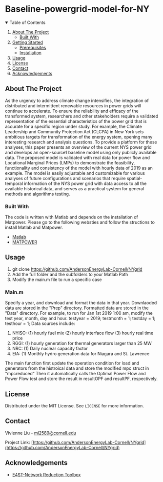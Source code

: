 # Baseline-powergrid-model-for-NY




<!-- TABLE OF CONTENTS -->
<details open="open">
  <summary>Table of Contents</summary>
  <ol>
    <li>
      <a href="#about-the-project">About The Project</a>
      <ul>
        <li><a href="#built-with">Built With</a></li>
      </ul>
    </li>
    <li>
      <a href="#getting-started">Getting Started</a>
      <ul>
        <li><a href="#prerequisites">Prerequisites</a></li>
        <li><a href="#installation">Installation</a></li>
      </ul>
    </li>
    <li><a href="#usage">Usage</a></li>
    <li><a href="#license">License</a></li>
    <li><a href="#contact">Contact</a></li>
    <li><a href="#acknowledgements">Acknowledgements</a></li>
  </ol>
</details>



<!-- ABOUT THE PROJECT -->
## About The Project

As the urgency to address climate change intensifies, the integration of distributed and intermittent renewable resources in power grids will continue to accelerate. To ensure the reliability and efficacy of the transformed system, researchers and other stakeholders require a validated representation of the essential characteristics of the power grid that is accurate for a specific region under study. For example, the Climate Leadership and Community Protection Act (CLCPA) in New York sets ambitious targets for transformation of the energy system, opening many interesting research and analysis questions. To provide a platform for these analyses, this paper presents an overview of the current NYS power grid and develops an open-source1 baseline model using only publicly available data. The proposed model is validated with real data for power flow and Locational Marginal Prices (LMPs) to demonstrate the feasibility, functionality and consistency of the model with hourly data of 2019 as an example. The model is easily adjustable and customizable for various analyses of future configurations and scenarios that require spatial-temporal information of the NYS power grid with data access to all the available historical data, and serves as a practical system for general methods and algorithms testing.

### Built With
The code is written with Matlab and depends on the installation of Matpower. Please go to the following websties and follow the structions to install Matlab and Matpower.
* [Matlab](https://www.mathworks.com/products/matlab.html)
* [MATPOWER](https://matpower.org/)



<!-- USAGE EXAMPLES -->
## Usage
1. git clone https://github.com/AndersonEnergyLab-Cornell/NYgrid
2. Add the full folder and the subfolders to your Matlab Path
3. Modify the main.m file to run a specific case


### Main.m
Specify a year, and download and format the data in that year. Downlaoded data are stored in the "Prep" directory. Formatted data are stored in the "Data" directory. For example, to run for Jan 1st 2019 1:00 am, modify the test year, month, day and hour.
      testyear = 2019;
      testmonth = 1;
      testday = 1;
      testhour = 1;
Data sources include:
1. NYISO: (1) hourly fuel mix
          (2) hourly interface flow
          (3) hourly real time price
2. RGGI: (1) hourly generation for thermal generators larger than 25 MW
3. NRC: (1) Daily nuclear capacity factor
4. EIA: (1) Monthly hydro generation data for Niagara and St. Lawrence
        
The main function first update the operation condition for load and generators from the histroical data and store the modified mpc struct in "mpcreduced"
Then it automatically calls the Optimal Power Flow and Power Flow test and store the result in resultOPF and resultPF, respectively. 
        
        


<!-- LICENSE -->
## License

Distributed under the MIT License. See `LICENSE` for more information.



<!-- CONTACT -->
## Contact

Vivienne Liu - ml2589@cornell.edu

Project Link: [https://github.com/AndersonEnergyLab-Cornell/NYgrid](https://github.com/AndersonEnergyLab-Cornell/NYgrid)



<!-- ACKNOWLEDGEMENTS -->
## Acknowledgements
* [E4ST-Network Reduction Toolbox](https://e4st.com/network-reduction-toolbox/)





